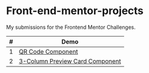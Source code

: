 # Front-end-mentor-projects

My submissions for the Frontend Mentor Challenges.

<table>
<thead>
  <th> # </th>
  <th> Demo </th>
</thead>
 
<tbody>
    <tr>
       <td>1</td>
       <td>
       <a href="https://frontend-mentor-projects-sigma.vercel.app/" target="_blank">
          QR Code Component
       </a>
       </td>
    </tr>
    <tr>
       <td>2</td>
       <td>
       <a href="coming soon" target="_blank">
         3-Column Preview Card Component
       </a>
       </td>
    </tr>
</tbody>
</table>
